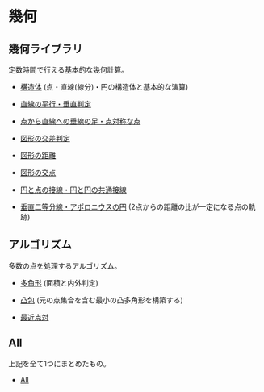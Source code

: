 # 幾何

## 幾何ライブラリ
定数時間で行える基本的な幾何計算。

- [構造体](https://github.com/tokusakurai/Library/blob/main/Geometry/Structure.hpp) (点・直線(線分)・円の構造体と基本的な演算)

- [直線の平行・垂直判定](https://github.com/tokusakurai/Library/blob/main/Geometry/Parallel_Orthogonal.hpp)

- [点から直線への垂線の足・点対称な点](https://github.com/tokusakurai/Library/blob/main/Geometry/Projection_Reflection.hpp)

- [図形の交差判定](https://github.com/tokusakurai/Library/blob/main/Geometry/Intersect.hpp)

- [図形の距離](https://github.com/tokusakurai/Library/blob/main/Geometry/Distance.hpp)

- [図形の交点](https://github.com/tokusakurai/Library/blob/main/Geometry/Crosspoint.hpp)

- [円と点の接線・円と円の共通接線](https://github.com/tokusakurai/Library/blob/main/Geometry/Tangent.hpp)

- [垂直二等分線・アポロニウスの円](https://github.com/tokusakurai/Library/blob/main/Geometry/Apollonius.hpp) (2点からの距離の比が一定になる点の軌跡)

## アルゴリズム
多数の点を処理するアルゴリズム。

- [多角形](https://github.com/tokusakurai/Library/blob/main/Geometry/Polygon.hpp) (面積と内外判定)

- [凸包](https://github.com/tokusakurai/Library/blob/main/Geometry/Convex_Hull.hpp) (元の点集合を含む最小の凸多角形を構築する)

- [最近点対](https://github.com/tokusakurai/Library/blob/main/Geometry/Structure.hpp)

## All
上記を全て1つにまとめたもの。

- [All](https://github.com/tokusakurai/Library/blob/main/Geometry/All.hpp)